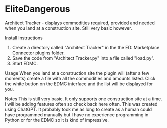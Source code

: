 # EliteDangerous

Architect Tracker - displays commodities required, provided and needed when you land at a construction site. Still very basic however.

Install Instructions
1. Create a directory called "Architect Tracker" in the the ED: Marketplace Connector plugins folder.
2. Save the code from "Architect Tracker.py" into a file called "load.py".
3. Start EDMC.

Usage
When you land at a construction site the plugin will (after a few moments) create a file with all the commodities and amounts listed. Click the white button on the EDMC interface and the list will be displayed for you.

Notes
This is still very basic. It only supports one construction site at a time. I will be adding features often so check back here often.
This was created using ChatGPT. It probably took me as long to create as a human could have programmed manually but I have no experience programming in Python or for the EDMC so it is kind of impressive.
